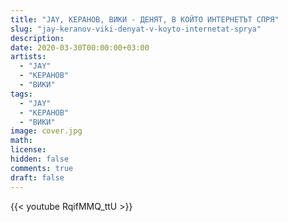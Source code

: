```yaml
---
title: "JAY, KEРАНОВ, ВИКИ - ДЕНЯТ, В КОЙТО ИНТЕРНЕТЪТ СПРЯ" 
slug: "jay-keranov-viki-denyat-v-koyto-internetat-sprya"
description: 
date: 2020-03-30T00:00:00+03:00
artists:
  - "JAY"
  - "KEРАНОВ"
  - "ВИКИ"
tags:
  - "JAY"
  - "KEРАНОВ"
  - "ВИКИ"
image: cover.jpg
math: 
license: 
hidden: false
comments: true
draft: false
---
```


{{< youtube RqifMMQ_ttU >}}
